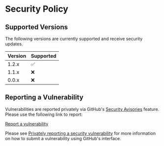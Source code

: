 # Security Policy

## Supported Versions

The following versions are currently supported and receive security updates.

| Version | Supported          |
| ------- | ------------------ |
| 1.2.x   | :white_check_mark: |
| 1.1.x   | :x:                |
| 0.0.x   | :x:                |

## Reporting a Vulnerability

Vulnerabilities are reported privately via GitHub's [Security Avisories](https://docs.github.com/en/code-security/security-advisories) feature. Please use the following link to report:

[Report a vulnerability](https://github.com/slsa-framework/slsa-github-generator/security/advisories/new)

Please see
[Privately reporting a security vulnerability](https://docs.github.com/en/code-security/security-advisories/guidance-on-reporting-and-writing/privately-reporting-a-security-vulnerability#privately-reporting-a-security-vulnerability)
for more information on how to submit a vulnerability using GitHub's interface.
